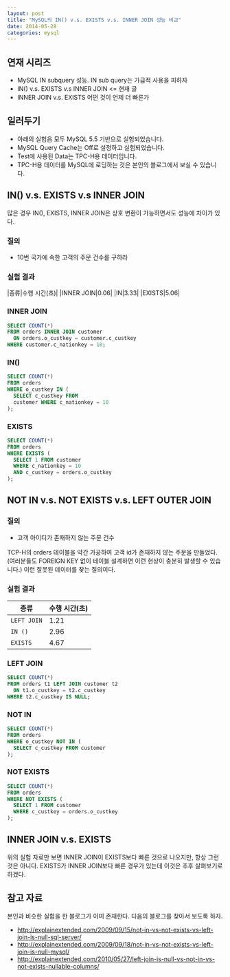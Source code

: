 ```yaml
---
layout: post
title: "MySQL의 IN() v.s. EXISTS v.s. INNER JOIN 성능 비교"
date: 2014-05-28 
categories: mysql
---
```


## 연재 시리즈

- MySQL IN subquery 성능. IN sub query는 가급적 사용을 피하자
- IN() v.s. EXISTS v.s INNER JOIN <= 현재 글
- INNER JOIN v.s. EXISTS 어떤 것이 언제 더 빠른가

## 일러두기

- 아래의 실험음 모두 MySQL 5.5 기반으로 실험되었습니다.
- MySQL Query Cache는 Off로 설정하고 실험되었습니다.
- Test에 사용된 Data는 TPC-H용 데이터입니다.
- TPC-H용 데이터를 MySQL에 로딩하는 것은 본인의 블로그에서 보실 수 있습니다.

## IN() v.s. EXISTS v.s INNER JOIN

많은 경우 IN(), EXISTS, INNER JOIN은 상호 변환이 가능하면서도 성능에 차이가 있다.

### 질의

- 10번 국가에 속한 고객의 주문 건수를 구하라

### 실험 결과

|종류|수행 시간(초)|
|INNER JOIN|0.06|
|IN|3.33|
|EXISTS|5.06|

### INNER JOIN
```sql
SELECT COUNT(*)
FROM orders INNER JOIN customer
  ON orders.o_custkey = customer.c_custkey
WHERE customer.c_nationkey = 10;
```

### IN()

```sql
SELECT COUNT(*)
FROM orders
WHERE o_custkey IN (
  SELECT c_custkey FROM
  customer WHERE c_nationkey = 10
);
```

### EXISTS

```sql
SELECT COUNT(*)
FROM orders
WHERE EXISTS (
  SELECT 1 FROM customer
  WHERE c_nationkey = 10 
  AND c_custkey = orders.o_custkey
);
```
 
## NOT IN v.s. NOT EXISTS v.s. LEFT OUTER JOIN

### 질의

- 고객 아이디가 존재하지 않는 주문 건수

TCP-H의 orders 테이블을 약간 가공하여 고객 id가 존재하지 않는 주문을 만들었다. (여러분들도 FOREIGN KEY 없이 테이블 설계하면 이런 현상이 충분히 발생할 수 있습니다.) 이런 잘못된 데이터를 찾는 질의이다.

### 실험 결과

|종류|수행 시간(초)|
|---|---|
|`LEFT JOIN`|1.21|
|`IN ()`|2.96|
|`EXISTS`|4.67|

### LEFT JOIN

```sql
SELECT COUNT(*)
FROM orders t1 LEFT JOIN customer t2
  ON t1.o_custkey = t2.c_custkey
WHERE t2.c_custkey IS NULL;
```

### NOT IN

```sql
SELECT COUNT(*)
FROM orders
WHERE o_custkey NOT IN (
  SELECT c_custkey FROM customer
);
```

### NOT EXISTS

```sql
SELECT COUNT(*)
FROM orders
WHERE NOT EXISTS (
  SELECT 1 FROM customer
  WHERE c_custkey = orders.o_custkey
);
```

## INNER JOIN v.s. EXISTS

위의 실험 자료만 보면 INNER JOIN이 EXISTS보다 빠른 것으로 나오지만, 항상 그런 것은 아니다. EXISTS가 INNER JOIN보다 빠른 경우가 있는데 이것은 추후 살펴보기로 하겠다.

## 참고 자료

본인과 비슷한 실험을 한 블로그가 이미 존재한다. 다음의 블로그를 찾아서 보도록 하자.

- http://explainextended.com/2009/09/15/not-in-vs-not-exists-vs-left-join-is-null-sql-server/
- http://explainextended.com/2009/09/18/not-in-vs-not-exists-vs-left-join-is-null-mysql/
- http://explainextended.com/2010/05/27/left-join-is-null-vs-not-in-vs-not-exists-nullable-columns/
